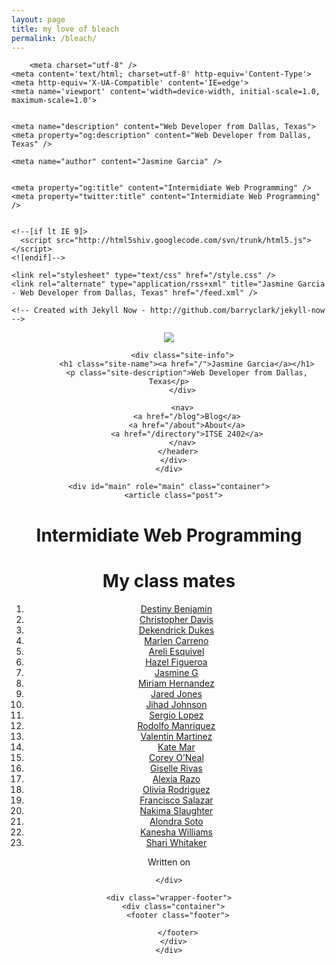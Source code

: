 ```yaml
---
layout: page
title: my love of bleach
permalink: /bleach/
---
```



<!DOCTYPE html>
<html>
  <head>
    <title>Intermidiate Web Programming – Jasmine Garcia – Web Developer from Dallas, Texas</title>

        <meta charset="utf-8" />
    <meta content='text/html; charset=utf-8' http-equiv='Content-Type'>
    <meta http-equiv='X-UA-Compatible' content='IE=edge'>
    <meta name='viewport' content='width=device-width, initial-scale=1.0, maximum-scale=1.0'>

    
    <meta name="description" content="Web Developer from Dallas, Texas">
    <meta property="og:description" content="Web Developer from Dallas, Texas" />
    
    <meta name="author" content="Jasmine Garcia" />

    
    <meta property="og:title" content="Intermidiate Web Programming" />
    <meta property="twitter:title" content="Intermidiate Web Programming" />
    

    <!--[if lt IE 9]>
      <script src="http://html5shiv.googlecode.com/svn/trunk/html5.js"></script>
    <![endif]-->

    <link rel="stylesheet" type="text/css" href="/style.css" />
    <link rel="alternate" type="application/rss+xml" title="Jasmine Garcia - Web Developer from Dallas, Texas" href="/feed.xml" />

    <!-- Created with Jekyll Now - http://github.com/barryclark/jekyll-now -->
  </head>

  <body>
    <div class="wrapper-masthead">
      <div class="container">
        <header class="masthead clearfix">
          <a href="/" class="site-avatar"><img src="https://raw.githubusercontent.com/barryclark/jekyll-now/master/images/jekyll-logo.png" /></a>

          <div class="site-info">
            <h1 class="site-name"><a href="/">Jasmine Garcia</a></h1>
            <p class="site-description">Web Developer from Dallas, Texas</p>
          </div>

          <nav>
            <a href="/blog">Blog</a>
            <a href="/about">About</a>
            <a href="/directory">ITSE 2402</a>
          </nav>
        </header>
      </div>
    </div>

    <div id="main" role="main" class="container">
      <article class="post">
  <h1>Intermidiate Web Programming</h1>

  <div class="entry">
    <h1 id="my-class-mates">My class mates</h1>

<ol>
  <li><a href="https://">Destiny Benjamin</a></li>
  <li><a href="https://3036154.github.io/">Christopher Davis</a></li>
  <li><a href="https://">Dekendrick Dukes </a></li>
  <li><a href="https://marlencarreno.github.io/">Marlen Carreno</a></li>
  <li><a href="https://getsemani02.github.io/">Areli Esquivel</a></li>
  <li><a href="https://haazelv.github.io/">Hazel Figueroa</a></li>
  <li><a href="https://jazm1ne.github.io/">Jasmine G</a></li>
  <li><a href="https://miriamlaguera.github.io/">Miriam Hernandez</a></li>
  <li><a href="https://jared0425.github.io">Jared Jones</a></li>
  <li><a href="https://jihadj.github.io">Jihad Johnson</a></li>
  <li><a href="https://azaidensuniverses.github.io/">Sergio Lopez</a></li>
  <li><a href="https://rodolfo02002.github.io/">Rodolfo Manriquez</a></li>
  <li><a href="https://valentin430.github.io/">Valentin Martinez</a></li>
  <li><a href="https://katemar19.github.io/">Kate Mar</a></li>
  <li><a href="https://cohunnitshots.github.io/">Corey O’Neal</a></li>
  <li><a href="https://odaliss12.github.io/">Giselle Rivas</a></li>
  <li><a href="https://alexia2402.github.io/">Alexia Razo</a></li>
  <li><a href="https://">Olivia Rodriguez</a></li>
  <li><a href="https://francisco214.github.io/">Francisco Salazar</a></li>
  <li><a href="https://nuunuu0.github.io/_posts/2018-11-8-Hello-World-this-is-Nakima.md">Nakima Slaughter</a></li>
  <li><a href="https://ookawaiitostoo.github.io/">Alondra Soto</a></li>
  <li><a href="https://kanesha00.github.io/">Kanesha Williams</a></li>
  <li><a href="https://shariwhitaker.github.io/">Shari Whitaker</a></li>
</ol>

  </div>

  <div class="date">
    Written on 
  </div>

  
</article>

    </div>

    <div class="wrapper-footer">
      <div class="container">
        <footer class="footer">
          



<a href="https://github.com/barryclark/jekyll-now"><i class="svg-icon github"></i></a>
<a href="https://instagram.com/jazm1ne"><i class="svg-icon instagram"></i></a>



<a href="https://www.twitter.com/jekyllrb"><i class="svg-icon twitter"></i></a>



        </footer>
      </div>
    </div>

    

  </body>
</html>
